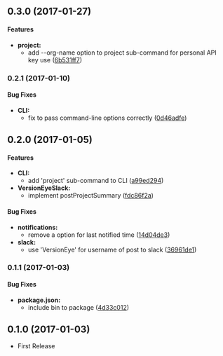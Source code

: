 ## 0.3.0 (2017-01-27)


#### Features

* **project:**
  * add --org-name option to project sub-command for personal API key use ([6b531ff7](https://github.com/miyajan/versioneye-slack/commit/6b531ff7a4d26a1aa81233b514cff54fcddcec2f))


### 0.2.1 (2017-01-10)


#### Bug Fixes

* **CLI:**
  * fix to pass command-line options correctly ([0d46adfe](https://github.com/miyajan/versioneye-slack/commit/0d46adfe0414594cf3c39461541eaf06fd552419))


## 0.2.0 (2017-01-05)


#### Features

* **CLI:**
  * add 'project' sub-command to CLI ([a99ed294](https://github.com/miyajan/versioneye-slack/commit/a99ed294ef279d6d58fc0b52cb697f85f186714e))
* **VersionEyeSlack:**
  * implement postProjectSummary ([fdc86f2a](https://github.com/miyajan/versioneye-slack/commit/fdc86f2a3d87a91d690afec9ee74c2cc27f8a8a9))


#### Bug Fixes

* **notifications:**
  * remove a option for last notified time ([14d04de3](https://github.com/miyajan/versioneye-slack/commit/14d04de329b74115946613b59dbf3e6cfbae72ec))
* **slack:**
  * use 'VersionEye' for username of post to slack ([36961de1](https://github.com/miyajan/versioneye-slack/commit/36961de1940724d3b7e3905b804cc3cc760643ef))


### 0.1.1 (2017-01-03)


#### Bug Fixes

* **package.json:**
  * include bin to package ([4d33c012](https://github.com/miyajan/versioneye-slack/commit/4d33c0120d63f431a74430b79b18634c8a227b40))


## 0.1.0 (2017-01-03)

* First Release

